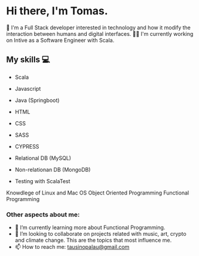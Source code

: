 # Hi there, I'm Tomas.

:boy: I'm a Full Stack developer interested in technology and how it modify the interaction between humans and digital interfaces. 
👨‍💼 I'm currently working on Intive as a Software Engineer with Scala.

## My skills :computer:

- Scala 
- Javascript
- Java (Springboot)


- HTML
- CSS
- SASS
- CYPRESS 

- Relational DB (MySQL)
- Non-relationan DB (MongoDB)
- Testing with ScalaTest

Knowdlege of Linux and Mac OS
Object Oriented Programming
Functional Programming

### Other aspects about me:

- 🌱 I’m currently learning more about Functional Programming.
- 💞️ I’m looking to collaborate on projects related with music, art, crypto and climate change. This are the topics that most influence me.
- 📫 How to reach me: tausinopalau@gmail.com

